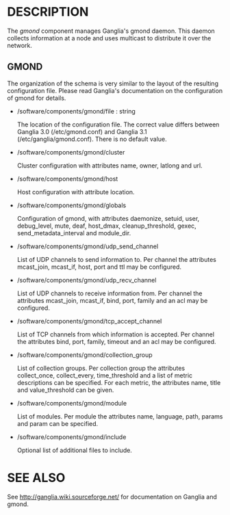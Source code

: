 # DESCRIPTION

The _gmond_ component manages Ganglia's gmond daemon.
This daemon collects information at a node and uses multicast to distribute it
over the network.

## GMOND

The organization of the schema is very similar to the layout of the resulting configuration file.
Please read Ganglia's documentation on the configuration of gmond for details.

- /software/components/gmond/file : string

    The location of the configuration file. The correct value differs between 
    Ganglia 3.0 (/etc/gmond.conf) and Ganglia 3.1 (/etc/ganglia/gmond.conf).
    There is no default value.

- /software/components/gmond/cluster

    Cluster configuration with attributes name, owner, latlong and url.

- /software/components/gmond/host

    Host configuration with attribute location.

- /software/components/gmond/globals

    Configuration of gmond, with attributes daemonize, setuid, user, debug\_level,
    mute, deaf, host\_dmax, cleanup\_threshold, gexec, send\_metadata\_interval and module\_dir.

- /software/components/gmond/udp\_send\_channel

    List of UDP channels to send information to. 
    Per channel the attributes mcast\_join, mcast\_if, host, port and ttl may be configured.

- /software/components/gmond/udp\_recv\_channel

    List of UDP channels to receive information from. 
    Per channel the attributes mcast\_join, mcast\_if, bind, port, family and an acl may be configured.

- /software/components/gmond/tcp\_accept\_channel

    List of TCP channels from which information is accepted.
    Per channel the attributes bind, port, family, timeout and an acl may be configured.

- /software/components/gmond/collection\_group

    List of collection groups.
    Per collection group the attributes collect\_once, collect\_every, time\_threshold and a list of
    metric descriptions can be specified.
    For each metric, the attributes name, title and value\_threshold can be given.

- /software/components/gmond/module

    List of modules.
    Per module the attributes name, language, path, params and param can be specified.

- /software/components/gmond/include

    Optional list of additional files to include.

# SEE ALSO

See 
http://ganglia.wiki.sourceforge.net/
for documentation on Ganglia and gmond.
